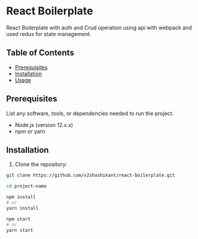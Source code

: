 # React Boilerplate

React Boilerplate with auth and Crud operation using api with webpack and used redux for state management.

## Table of Contents

- [Prerequisites](#prerequisites)
- [Installation](#installation)
- [Usage](#usage)

## Prerequisites

List any software, tools, or dependencies needed to run the project.

- Node.js (version 12.x.x)
- npm or yarn

## Installation

1. Clone the repository:

```bash
git clone https://github.com/v2shashikant/react-boilerplate.git

cd project-name

npm install
# or
yarn install

npm start
# or
yarn start


